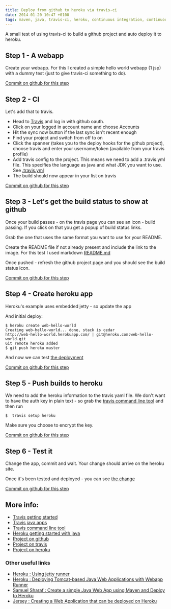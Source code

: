 ```yaml
---
title: Deploy from github to heroku via travis-ci
date: 2014-01-20 10:47 +0100
tags: maven, java, travis-ci, heroku, continuous integration, continuous deployment, github
---
```


A small test of using travis-ci to build a github project and auto deploy it to heroku.

## Step 1 - A webapp

Create your webapp. For this I created a simple hello world webapp (1 jsp) with a dummy test (just to give travis-ci something to do).

[Commit on github for this step](https://github.com/chrissearle/web-hello-world/commit/555edbd632b9b1ed920449c0c392887939176afb)

## Step 2 - CI

Let's add that to travis.

* Head to [Travis](https://travis-ci.org/) and log in with github oauth.
* Click on your logged in account name and choose Accounts
* Hit the sync now button if the last sync isn't recent enough
* Find your project and switch from off to on
* Click the spanner (takes you to the deploy hooks for the github project), choose travis and enter your username/token (available from your travis profile)
* Add travis config to the project. This means we need to add a .travis.yml file. This specifies the language as java and what JDK you want to use. See [.travis.yml](https://github.com/chrissearle/web-hello-world/blob/master/.travis.yml)
* The build should now appear in your list on travis

[Commit on github for this step](https://github.com/chrissearle/web-hello-world/commit/0456340bda81359e1602a43eff2eb0b9d14b99c0)

## Step 3 - Let's get the build status to show at github

Once your build passes - on the travis page you can see an icon - build passing. If you click on that you get a popup of build status links.

Grab the one that uses the same format you want to use for your README.

Create the README file if not already present and include the link to the image. For this test I used markdown [README.md](https://raw.github.com/chrissearle/web-hello-world/master/README.md)

Once pushed - refresh the github project page and you should see the build status icon.

[Commit on github for this step](https://github.com/chrissearle/web-hello-world/commit/a3b7b0f494b912ba5a16d2e827c4fb7201fb8cfc)

## Step 4 - Create heroku app

Heroku's example uses embedded jetty - so update the app

And initial deploy:

~~~ shell
$ heroku create web-hello-world
Creating web-hello-world... done, stack is cedar
http://web-hello-world.herokuapp.com/ | git@heroku.com:web-hello-world.git
Git remote heroku added
$ git push heroku master
~~~

And now we can test [the deployment](http://web-hello-world.herokuapp.com/)

[Commit on github for this step](https://github.com/chrissearle/web-hello-world/commit/c16b997dc03388c6da86486afdbf50d6e9c04088)

## Step 5 - Push builds to heroku

We need to add the heroku information to the travis yaml file. We don't want to have the auth key in plain text - so grab the [travis command line tool](https://github.com/travis-ci/travis#installation) and then run

~~~ shell
$  travis setup heroku
~~~

Make sure you choose to encrypt the key.

[Commit on github for this step](https://github.com/chrissearle/web-hello-world/commit/80ea1e871a45b5172aa599d156f4450efffc51cb)


## Step 6 - Test it

Change the app, commit and wait. Your change should arrive on the heroku site.

Once it's been tested and deployed - you can see [the change](http://web-hello-world.herokuapp.com/)


[Commit on github for this step](https://github.com/chrissearle/web-hello-world/commit/47a83bc582cc3d6f7181321c266a43d4a6eaf451)

## More info:

* [Travis getting started](http://docs.travis-ci.com/user/getting-started/)
* [Travis java apps](http://docs.travis-ci.com/user/languages/java/)
* [Travis command line tool](https://github.com/travis-ci/travis#installation)
* [Heroku getting started with java](https://devcenter.heroku.com/articles/getting-started-with-java)
* [Project on github](https://github.com/chrissearle/web-hello-world)
* [Project on travis](https://travis-ci.org/chrissearle/web-hello-world)
* [Project on heroku](http://web-hello-world.herokuapp.com/)

### Other useful links

* [Heroku : Using jetty runner](https://devcenter.heroku.com/articles/deploy-a-java-web-application-that-launches-with-jetty-runner)
* [Heroku : Deploying Tomcat-based Java Web Applications with Webapp Runner](https://devcenter.heroku.com/articles/java-webapp-runner)
* [Samuel Sharaf : Create a simple Java Web App using Maven and Deploy to Heroku](http://samuelsharaf.wordpress.com/2011/11/06/create-a-simple-java-web-app-using-maven-and-upload-to-heroku/)
* [Jersey : Creating a Web Application that can be deployed on Heroku](https://jersey.java.net/documentation/latest/getting-started.html#heroku-webapp)
